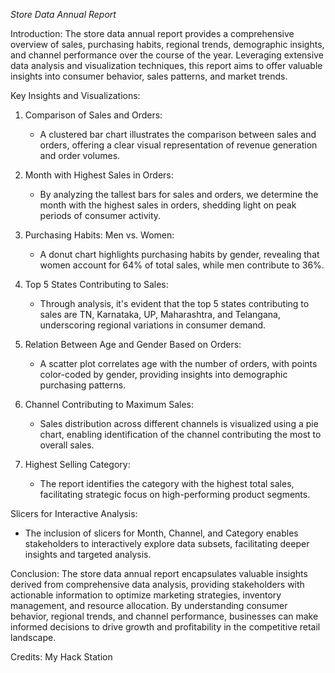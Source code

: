 
 *Store Data Annual Report*

 Introduction:
The store data annual report provides a comprehensive overview of sales, purchasing habits, regional trends, demographic insights, and channel performance over the course of the year. Leveraging extensive data analysis and visualization techniques, this report aims to offer valuable insights into consumer behavior, sales patterns, and market trends.

Key Insights and Visualizations:

1. Comparison of Sales and Orders:
   - A clustered bar chart illustrates the comparison between sales and orders, offering a clear visual representation of revenue generation and order volumes.

2. Month with Highest Sales in Orders:
   - By analyzing the tallest bars for sales and orders, we determine the month with the highest sales in orders, shedding light on peak periods of consumer activity.

3. Purchasing Habits: Men vs. Women:
   - A donut chart highlights purchasing habits by gender, revealing that women account for 64% of total sales, while men contribute to 36%.

4. Top 5 States Contributing to Sales:
   - Through analysis, it's evident that the top 5 states contributing to sales are TN, Karnataka, UP, Maharashtra, and Telangana, underscoring regional variations in consumer demand.

5. Relation Between Age and Gender Based on Orders:
   - A scatter plot correlates age with the number of orders, with points color-coded by gender, providing insights into demographic purchasing patterns.

6. Channel Contributing to Maximum Sales:
   - Sales distribution across different channels is visualized using a pie chart, enabling identification of the channel contributing the most to overall sales.

7. Highest Selling Category:
   - The report identifies the category with the highest total sales, facilitating strategic focus on high-performing product segments.

Slicers for Interactive Analysis:
- The inclusion of slicers for Month, Channel, and Category enables stakeholders to interactively explore data subsets, facilitating deeper insights and targeted analysis.

Conclusion:
The store data annual report encapsulates valuable insights derived from comprehensive data analysis, providing stakeholders with actionable information to optimize marketing strategies, inventory management, and resource allocation. By understanding consumer behavior, regional trends, and channel performance, businesses can make informed decisions to drive growth and profitability in the competitive retail landscape.

Credits: My Hack Station




